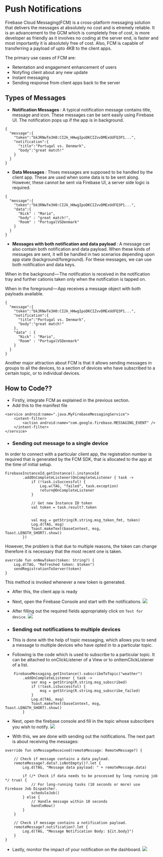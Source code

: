 # Push Notifications

Firebase Cloud Messaging(FCM) is a cross-platform messaging solution that delivers the messages at absolutely no cost and is etremely reliable. It is an advancement to the GCM which is completely free of cost, is more developer as friendly as it involves no coding at the server end, is faster and most importantly it is absolutely free of cost. Also, FCM is capable of transferring a payload of upto 4KB to the client apps.

The primary use cases of FCM are:
- Retentation and engagement enhancement of users
- Notyfing client about any new update
- Instant messaging
- Sending response from client apps back to the server

## Types of Messages
- <b> Notification Messages </b>: A typical notification message contains title, message and icon. These messages can be sent easily using Firebase UI. The notification pops up if the app is in background. 

```
{
  "message":{
    "token":"bk3RNwTe3H0:CI2k_HHwgIpoDKCIZvvDMExUdFQ3P1...",
    "notification":{
      "title":"Portugal vs. Denmark",
      "body":"great match!"
    }
  }
}
```

- <b> Data Messages </b>: Thses messages are supposed to be handled by the client app. These are used when some data is to be sent along. However, these cannot be sent via Firebase UI, a server side logic is required. 

```
{
  "message":{
    "token":"bk3RNwTe3H0:CI2k_HHwgIpoDKCIZvvDMExUdFQ3P1...",
    "data":{
      "Nick" : "Mario",
      "body" : "great match!",
      "Room" : "PortugalVSDenmark"
    }
  }
}
```

- <b> Messages with both notification and data payload </b>: A message can also contain both notification and data payload. When these kinds of messages are sent, it will be handled in two scenarios depending upon app state (background/foreground). For these messages, we can use both notification and data keys.

When in the background — The notification is received in the notification tray and further cationis taken only when the notification is tapped on.

When in the foreground — App receives a message object with both payloads available.

```
{
  "message":{
    "token":"bk3RNwTe3H0:CI2k_HHwgIpoDKCIZvvDMExUdFQ3P1...",
    "notification":{
      "title":"Portugal vs. Denmark",
      "body":"great match!"
    },
    "data" : {
      "Nick" : "Mario",
      "Room" : "PortugalVSDenmark"
    }
  }
}
```

Another major attraction about FCM is that it allows sending messages in groups to all the devices, to a section of devices who have subscribed to a certain topic, or to individual devices.

## How to Code??

- Firstly, integrate FCM as explained in the previous section.
- Add this to the manifest file
```
<service android:name=".java.MyFirebaseMessagingService">
    <intent-filter>
        <action android:name="com.google.firebase.MESSAGING_EVENT" />
    </intent-filter>
</service>
```
- ### Sending out message to a single device
In order to connect with a particular client app, the registration number is required that is generated by the FCM SDK, that is allocated to the app at the time of initial setup.
```
FirebaseInstanceId.getInstance().instanceId
        .addOnCompleteListener(OnCompleteListener { task ->
            if (!task.isSuccessful) {
                Log.w(TAG, "failed", task.exception)
                return@OnCompleteListener
            }

            // Get new Instance ID token
            val token = task.result?.token

            
            val msg = getString(R.string.msg_token_fmt, token)
            Log.d(TAG, msg)
            Toast.makeText(baseContext, msg, Toast.LENGTH_SHORT).show()
        })
   ```
However, the problem is that due to multiple reasons, the token can change therefore it is necessary that the most recent one is taken.
```
override fun onNewToken(token: String?) {
    Log.d(TAG, "Refreshed token: $token")
    sendRegistrationToServer(token)
}
```
This method is invoked whenever a new token is generated.
- After this, the client app is ready
- Next, open the Firebase Console and start with the notifications.
![](./images/2019-02-09.png)

- After filling out the required fields appropriately click on `Test for device`.
![](./images/PushNotification2.png)
      
- ### Sending out notifications to multiple devices

- This is done with the help of topic messaging, which allows you to send a message to multiple devices who have opted in to a particular topic.

- Following is the code which is used to subscribe to a particular topic. It can be attached to onClickListener of a View or to onItemClickListener of a list.

```    
    FirebaseMessaging.getInstance().subscribeToTopic("weather")
        .addOnCompleteListener { task ->
            var msg = getString(R.string.msg_subscribed)
            if (!task.isSuccessful) {
                msg = getString(R.string.msg_subscribe_failed)
            }
            Log.d(TAG, msg)
            Toast.makeText(baseContext, msg, Toast.LENGTH_SHORT).show()
        }
```
- Next, open the firebase console and fill in the topic whose subscribers you wish to notify.
![](./images/PushNotification3.png)

- With this, we are done with sending out the notifications. The next part is about receiving the messages:
```
override fun onMessageReceived(remoteMessage: RemoteMessage?) {
   
    // Check if message contains a data payload.
    remoteMessage?.data?.isNotEmpty()?.let {
        Log.d(TAG, "Message data payload: " + remoteMessage.data)

        if (/* Check if data needs to be processed by long running job */ true) {
            // For long-running tasks (10 seconds or more) use Firebase Job Dispatcher.
            scheduleJob()
        } else {
            // Handle message within 10 seconds
            handleNow()
        }
    }

    // Check if message contains a notification payload.
    remoteMessage?.notification?.let {
        Log.d(TAG, "Message Notification Body: ${it.body}")
    }
}
```
- Lastly, monitor the impact of your notification on the dashboard.
![](./images/PushNotification4.png)




  





